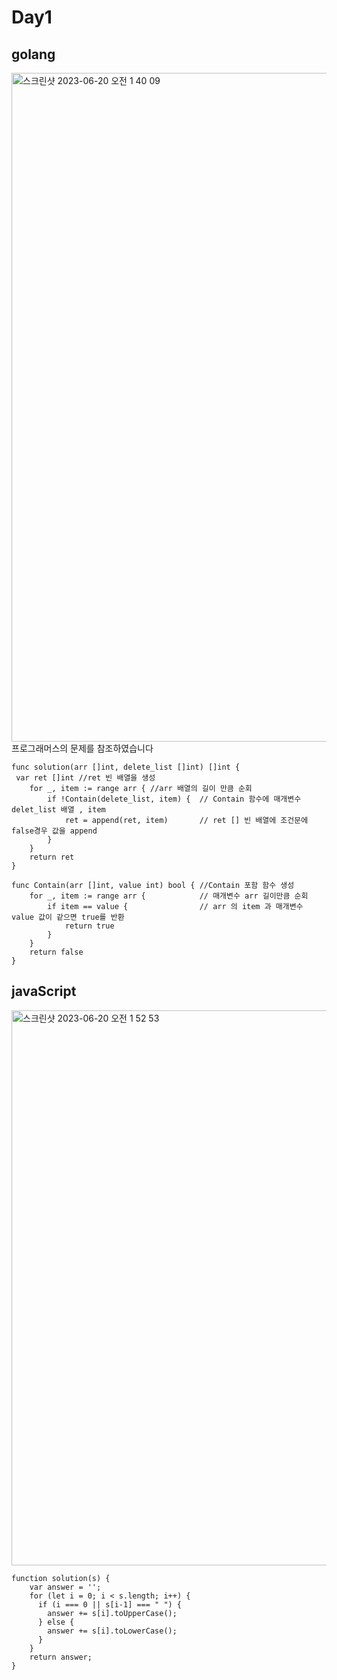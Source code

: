 # Day1 

## golang 
<img width="1070" alt="스크린샷 2023-06-20 오전 1 40 09" src="https://github.com/KyungHoGitHub/coding/assets/119731100/49a5a6dc-0d9d-4147-b5db-de0cc4984952">
프로그래머스의 문제를 참조하였습니다

```
func solution(arr []int, delete_list []int) []int {
 var ret []int //ret 빈 배열을 생성
    for _, item := range arr { //arr 배열의 길이 만큼 순회
        if !Contain(delete_list, item) {  // Contain 함수에 매개변수 delet_list 배열 , item
            ret = append(ret, item)       // ret [] 빈 배열에 조건문에 false경우 값을 append
        }
    }
    return ret
}

func Contain(arr []int, value int) bool { //Contain 포함 함수 생성
    for _, item := range arr {            // 매개변수 arr 길이만큼 순회
        if item == value {                // arr 의 item 과 매개변수 value 값이 같으면 true를 반환
            return true  
        }
    }
    return false
}
```


## javaScript
<img width="888" alt="스크린샷 2023-06-20 오전 1 52 53" src="https://github.com/KyungHoGitHub/coding/assets/119731100/28ea0ce3-4bdf-4fbd-bcf7-4d0bbab8da3d">

```
function solution(s) {
    var answer = '';
    for (let i = 0; i < s.length; i++) {
      if (i === 0 || s[i-1] === " ") {
        answer += s[i].toUpperCase();
      } else {
        answer += s[i].toLowerCase();
      }
    }
    return answer;
}
```
